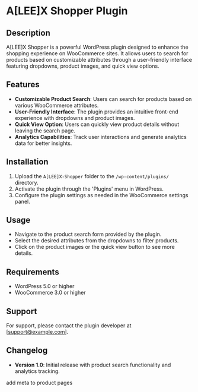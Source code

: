 # A[LEE]X Shopper Plugin

## Description
A[LEE]X Shopper is a powerful WordPress plugin designed to enhance the shopping experience on WooCommerce sites. It allows users to search for products based on customizable attributes through a user-friendly interface featuring dropdowns, product images, and quick view options.

## Features
- **Customizable Product Search**: Users can search for products based on various WooCommerce attributes.
- **User-Friendly Interface**: The plugin provides an intuitive front-end experience with dropdowns and product images.
- **Quick View Option**: Users can quickly view product details without leaving the search page.
- **Analytics Capabilities**: Track user interactions and generate analytics data for better insights.

## Installation
1. Upload the `A[LEE]X-Shopper` folder to the `/wp-content/plugins/` directory.
2. Activate the plugin through the 'Plugins' menu in WordPress.
3. Configure the plugin settings as needed in the WooCommerce settings panel.

## Usage
- Navigate to the product search form provided by the plugin.
- Select the desired attributes from the dropdowns to filter products.
- Click on the product images or the quick view button to see more details.

## Requirements
- WordPress 5.0 or higher
- WooCommerce 3.0 or higher

## Support
For support, please contact the plugin developer at [support@example.com].

## Changelog
- **Version 1.0**: Initial release with product search functionality and analytics tracking.

add meta to product pages <?php if (is_product()) : global $product; ?>
<meta property="og:title" content="<?php echo esc_attr(get_the_title()); ?>" />
<meta property="og:description" content="<?php echo esc_attr(wp_strip_all_tags($product->get_short_description())); ?>" />
<meta property="og:image" content="<?php echo esc_url(get_the_post_thumbnail_url(get_the_ID(), 'large')); ?>" />
<meta property="og:url" content="<?php the_permalink(); ?>" />
<meta property="og:type" content="product" />

<meta name="twitter:card" content="summary_large_image" />
<meta name="twitter:title" content="<?php echo esc_attr(get_the_title()); ?>" />
<meta name="twitter:description" content="<?php echo esc_attr(wp_strip_all_tags($product->get_short_description())); ?>" />
<meta name="twitter:image" content="<?php echo esc_url(get_the_post_thumbnail_url(get_the_ID(), 'large')); ?>" />
<?php endif; ?><?php if (is_product()) : global $product; ?>
<meta property="og:title" content="<?php echo esc_attr(get_the_title()); ?>" />
<meta property="og:description" content="<?php echo esc_attr(wp_strip_all_tags($product->get_short_description())); ?>" />
<meta property="og:image" content="<?php echo esc_url(get_the_post_thumbnail_url(get_the_ID(), 'large')); ?>" />
<meta property="og:url" content="<?php the_permalink(); ?>" />
<meta property="og:type" content="product" />

<meta name="twitter:card" content="summary_large_image" />
<meta name="twitter:title" content="<?php echo esc_attr(get_the_title()); ?>" />
<meta name="twitter:description" content="<?php echo esc_attr(wp_strip_all_tags($product->get_short_description())); ?>" />
<meta name="twitter:image" content="<?php echo esc_url(get_the_post_thumbnail_url(get_the_ID(), 'large')); ?>" />
<?php endif; ?>